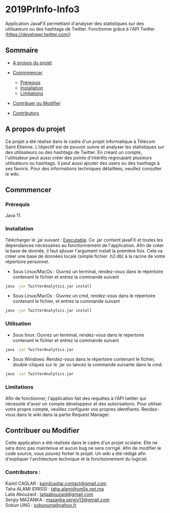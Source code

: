 # 2019PrInfo-Info3
Application JavaFX permettant d'analyser des statistiques sur des utilisateurs ou des hashtags de Twitter.
Fonctionne grâce à l'API Twitter (https://developer.twitter.com/)

## Sommaire
* [A propos du projet](#A-propos-du-projet)
  
* [Commmencer](#Commmencer)
  * [Prérequis](#Prérequis)
  * [Installation](#Installation)
  * [Limitations](#Limitations)
  
* [Contribuer ou Modifier](#Contribuer-ou-Modifier)

* [Contributors](#Contributors)

## A propos du projet
Ce projet a été réalisé dans le cadre d'un projet informatique à Télécom Saint Etienne.
L'objectif est de pouvoir suivre et analyser les statistiques sur des utilisateurs ou des hashtags de Twitter. 
En créant un compte, l'utilisateur peut aussi créer des points d'intérêts regroupant plusieurs utilisateurs ou hashtags. Il peut aussi ajouter des users ou des hasthags à ses favoris.
Pour des informations techniques détaillées, veuillez consulter le wiki. 

## Commmencer
### Prérequis
Java 11.
### Installation
Télécharger le .jar suivant : [Executable](jar/TwitterAnalytics.jar).
Ce .jar contient javaFX et toutes les dépendances nécéssaires au fonctionnement de l'application.
Afin de créer la base de donnée, il faut ajtouer l'argument install la première fois. Cela va créer une base de données locale (simple fichier .h2.db) à la racine de votre répertoire personnel.
+ Sous Linux/MacOs : 
Ouvrez un terminal, rendez-vous dans le répertoire contenant le fichier et entrez la commande suivant
```sh
java -jar TwitterAnalytics.jar install
```
+ Sous Linux/MacOs : 
Ouvrez un cmd, rendez-vous dans le répertoire contenant le fichier, et entrez la commande suivant
```cmd
java -jar TwitterAnalytics.jar install
```

### Utilisation
+ Sous linux: 
Ouvrez un terminal, rendez-vous dans le répertoire contenant le fichier et entrez la commande suivant
```sh
java -jar TwitterAnalytics.jar 
```
+ Sous Windows: 
Rendez-vous dans le répertoire contenant le fichier, double-cliquez sur le .jar ou lancez la commande suivante dans le cmd. 
```cmd
java -jar TwitterAnalytics.jar 
```

### Limitations
Afin de fonctionner, l'application fait des requêtes à l'API twitter qui nécessite d'avoir un compte développeur et des autorisations. Pour utiliser votre propre compte, veuillez configurer vos propres identfiants. Rendez-vous dans le wiki dans la partie Request Manager.

## Contribuer ou Modifier
Cette application a été réalisée dans le cadre d'un projet scolaire. Elle ne sera donc pas maintenue et aucun bug ne sera corrigé.
Afin de modifier le code source, vous pouvez forker le projet. 
Un wiki a été rédigé afin d'expliquer l'architecture technique et le fonctionnement du logiciel. 

### Contributors :
Kamil CAGLAR : kamilcaglar.contact@gmail.com  
Taha ALAMI IDRISSI : taha.alami@um5s.net.ma  
Laila Abouzaid : lailaabouzaid@gmail.com  
Sergiy MAZANKA : mazanka.sergiy13@gmail.com  
Sobun UNG : sobunung@yahoo.fr
